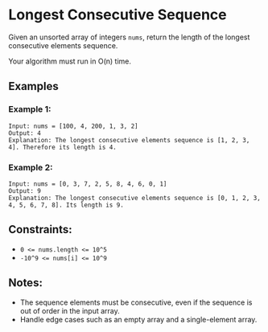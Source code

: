 # Longest Consecutive Sequence

Given an unsorted array of integers `nums`, return the length of the longest consecutive elements sequence.

Your algorithm must run in O(n) time.

## Examples

### Example 1:
```
Input: nums = [100, 4, 200, 1, 3, 2]
Output: 4
Explanation: The longest consecutive elements sequence is [1, 2, 3, 4]. Therefore its length is 4.
```

### Example 2:
```
Input: nums = [0, 3, 7, 2, 5, 8, 4, 6, 0, 1]
Output: 9
Explanation: The longest consecutive elements sequence is [0, 1, 2, 3, 4, 5, 6, 7, 8]. Its length is 9.
```

## Constraints:
* `0 <= nums.length <= 10^5`
* `-10^9 <= nums[i] <= 10^9`

## Notes:
* The sequence elements must be consecutive, even if the sequence is out of order in the input array.
* Handle edge cases such as an empty array and a single-element array.
